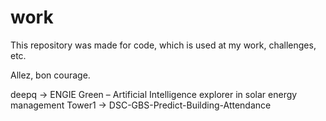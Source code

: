# work

This repository was made for code, which is used at my work, challenges, etc.

Allez, bon courage.

deepq -> ENGIE Green – Artificial Intelligence explorer in solar energy management
Tower1 -> DSC-GBS-Predict-Building-Attendance

